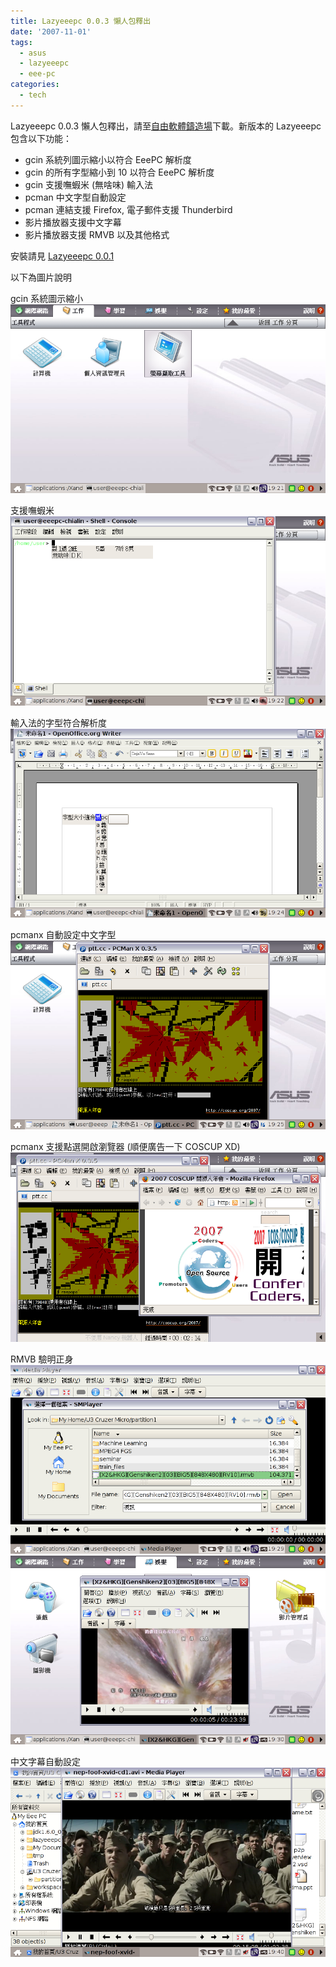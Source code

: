 ```yaml
---
title: Lazyeeepc 0.0.3 懶人包釋出
date: '2007-11-01'
tags:
  - asus
  - lazyeeepc
  - eee-pc
categories:
  - tech
---
```

Lazyeeepc 0.0.3 懶人包釋出，請至[自由軟體鑄造場](http://rt.openfoundry.org/Foundry/Project/Download/?Queue=863)下載。新版本的 Lazyeeepc 包含以下功能：  

*   gcin 系統列圖示縮小以符合 EeePC 解析度
*   gcin 的所有字型縮小到 10 以符合 EeePC 解析度
*   gcin 支援嘸蝦米 (無啥味) 輸入法
*   pcman 中文字型自動設定
*   pcman 連結支援 Firefox, 電子郵件支援 Thunderbird
*   影片播放器支援中文字幕
*   影片播放器支援 RMVB 以及其他格式

安裝請見 [Lazyeeepc 0.0.1](http://yurinfore.blogspot.com/2007/10/lazyeeepc-001.html)  
  
以下為圖片說明  
  
gcin 系統圖示縮小  
[![快照1](images/0.png)](http://www.flickr.com/photos/yurenju/1813032825/ "相片分享")  
  
支援嘸蝦米  
[![快照2](images/1.png)](http://www.flickr.com/photos/yurenju/1813032855/ "相片分享")  
  
輸入法的字型符合解析度  
[![快照3](images/2.png)](http://www.flickr.com/photos/yurenju/1813032865/ "相片分享")  
  
pcmanx 自動設定中文字型  
[![快照4](images/3.png)](http://www.flickr.com/photos/yurenju/1813032869/ "相片分享")  
  
pcmanx 支援點選開啟瀏覽器 (順便廣告一下 COSCUP XD)  
[![快照5](images/4.png)](http://www.flickr.com/photos/yurenju/1813032873/ "相片分享")  
  
RMVB 驗明正身  
[![快照6](images/5.png)](http://www.flickr.com/photos/yurenju/1813032875/ "相片分享")  
[![快照7](images/6.png)](http://www.flickr.com/photos/yurenju/1813035629/ "相片分享")  
  
中文字幕自動設定  
[![快照8](images/7.png)](http://www.flickr.com/photos/yurenju/1813035683/ "相片分享")